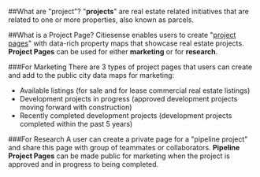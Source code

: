 ##What are "project"?
"__projects__" are real estate related initiatives that are related to one or more properties, also known as parcels. 

##What is a Project Page?
Citiesense enables users to create "[project pages](http://www.citiesense.com/projects/3772)" with data-rich property maps that showcase real estate projects. __Project Pages__ can be used for either __marketing__ or for __research__. 

###For Marketing
There are 3 types of project pages that users can create and add to the public city data maps for marketing:
* Available listings (for sale and for lease commercial real estate listings)
* Development projects in progress (approved development projects moving forward with construction)
* Recently completed development projects (development projects completed within the past 5 years) 

###For Research
A user can create a private page for a "pipeline project" and share this page with group of teammates or collaborators. __Pipeline Project Pages__ can be made public for marketing when the project is approved and in progress to being completed.  
